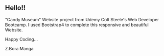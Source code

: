 ## Hello!!

"Candy Museum" Website project from Udemy Colt Steele's Web Developer Bootcamp. 
I used Bootstrap4 to complete this responsive and beautiful Website.

Happy Coding...

Z.Bora Manga
